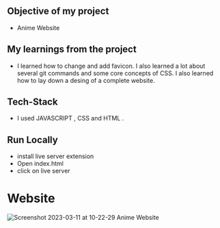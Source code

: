 ## Objective of my project

- Anime Website


## My learnings from the project

- I learned how to change and add favicon. I also learned a lot about several git commands and some core concepts of CSS. I also learned how to lay down a desing of a complete website.

## Tech-Stack

- I used JAVASCRIPT , CSS and HTML .


## Run Locally

- install live server extension 
- Open index.html
- click on live server 

# Website
![Screenshot 2023-03-11 at 10-22-29 Anime Website](https://user-images.githubusercontent.com/98808802/224465768-2e98f2d9-1aee-48a1-8d97-943c37498b05.png)
